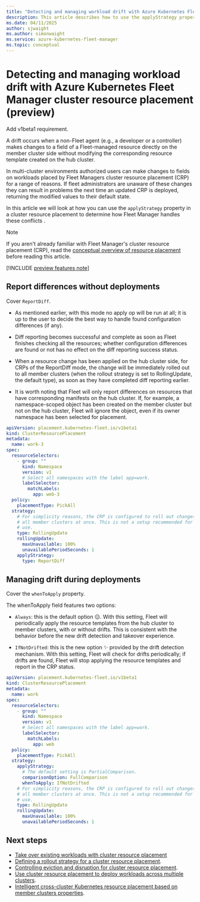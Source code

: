 ```yaml
---
title: "Detecting and managing workload drift with Azure Kubernetes Fleet Manager cluster resource placement"
description: This article describes how to use the applyStrategy property to control how Fleet Manager identifies and handles drift in workloads managed by cluster resource placement.
ms.date: 04/11/2025
author: sjwaight
ms.author: simonwaight
ms.service: azure-kubernetes-fleet-manager
ms.topic: conceptual
---
```


# Detecting and managing workload drift with Azure Kubernetes Fleet Manager cluster resource placement (preview)

Add v1beta1 requirement.

A drift occurs when a non-Fleet agent (e.g., a developer or a controller) makes changes to a field of a Fleet-managed resource directly on the member cluster side without modifying the corresponding resource template created on the hub cluster.

In multi-cluster environments authorized users can make changes to fields on workloads placed by Fleet Managers cluster resource placement (CRP) for a range of reasons. If fleet administrators are unaware of these changes they can result in problems the next time an updated CRP is deployed, returning the modified values to their default state.

In this article we will look at how you can use the `applyStrategy` property in a cluster resource placement to determine how Fleet Manager handles these conflicts .

> [!NOTE]
> If you aren't already familiar with Fleet Manager's cluster resource placement (CRP), read the [conceptual overview of resource placement][learn-conceptual-crp] before reading this article.

[!INCLUDE [preview features note](./includes/preview/preview-callout.md)]

## Report differences without deployments

Cover `ReportDiff`.

* As mentioned earlier, with this mode no apply op will be run at all; it is up to the user to decide the best way to handle found configuration differences (if any).

* Diff reporting becomes successful and complete as soon as Fleet finishes checking all the resources; whether configuration differences are found or not has no effect on the diff reporting success status.

* When a resource change has been applied on the hub cluster side, for CRPs of the ReportDiff mode, the change will be immediately rolled out to all member clusters (when the rollout strategy is set to RollingUpdate, the default type), as soon as they have completed diff reporting earlier.

* It is worth noting that Fleet will only report differences on resources that have corresponding manifests on the hub cluster. If, for example, a namespace-scoped object has been created on the member cluster but not on the hub cluster, Fleet will ignore the object, even if its owner namespace has been selected for placement.

```yml
apiVersion: placement.kubernetes-fleet.io/v1beta1
kind: ClusterResourcePlacement
metadata:
  name: work-3
spec:
  resourceSelectors:
    - group: ""
      kind: Namespace
      version: v1
      # Select all namespaces with the label app=work. 
      labelSelector:
        matchLabels:
          app: web-3
  policy:
    placementType: PickAll
  strategy:
    # For simplicity reasons, the CRP is configured to roll out changes to
    # all member clusters at once. This is not a setup recommended for production
    # use.      
    type: RollingUpdate
    rollingUpdate:
      maxUnavailable: 100%
      unavailablePeriodSeconds: 1
    applyStrategy:
      type: ReportDiff   
```

## Managing drift during deployments

Cover the `whenToApply` property.

The whenToApply field features two options:

* `Always`: this is the default option 😑. With this setting, Fleet will periodically apply the resource templates from the hub cluster to member clusters, with or without drifts. This is consistent with the behavior before the new drift detection and takeover experience.

* `IfNotDrifted`: this is the new option ✨ provided by the drift detection mechanism. With this setting, Fleet will check for drifts periodically; if drifts are found, Fleet will stop applying the resource templates and report in the CRP status.

```yml
apiVersion: placement.kubernetes-fleet.io/v1beta1
kind: ClusterResourcePlacement
metadata:
  name: work
spec:
  resourceSelectors:
    - group: ""
      kind: Namespace
      version: v1
      # Select all namespaces with the label app=work. 
      labelSelector:
        matchLabels:
          app: web
  policy:
    placementType: PickAll
  strategy:
    applyStrategy:
      # The default setting is PartialComparison.    
      comparisonOption: FullComparison    
      whenToApply: IfNotDrifted
    # For simplicity reasons, the CRP is configured to roll out changes to
    # all member clusters at once. This is not a setup recommended for production
    # use.      
    type: RollingUpdate
    rollingUpdate:
      maxUnavailable: 100%
      unavailablePeriodSeconds: 1                
```



## Next steps

* [Take over existing workloads with cluster resource placement](./concepts-placement-takeover.md)
* [Defining a rollout strategy for a cluster resource placement](./concepts-rollout-strategy.md).
* [Controlling eviction and disruption for cluster resource placement](./concepts-eviction-disruption.md).
* [Use cluster resource placement to deploy workloads across multiple clusters](./quickstart-resource-propagation.md).
* [Intelligent cross-cluster Kubernetes resource placement based on member clusters properties](./intelligent-resource-placement.md).

<!-- LINKS - external -->
[learn-conceptual-crp]: ./concepts-resource-propagation.md
[fleet-hub-cluster]: ./access-fleet-hub-cluster-kubernetes-api.md
[crp-staged-rollouts]: ./concepts-rollout-strategy.md#staged-update-strategy-preview